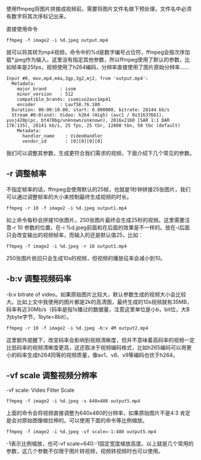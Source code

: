 使用ffmpeg将图片拼接成视频前，需要将图片文件名做下预处理，文件名中必须有数字将其次序标记出来。

直接使用命令
```
ffmpeg -f image2 -i %d.jpeg output.mp4 
```
就可以将其转为mp4视频，命令中的%d是数字编号占位符，ffmpeg会按次序加载*.jpeg作为输入。这里没有指定其他参数，所以ffmpeg使用了默认的参数，比如帧率是25fps，视频使用了h264编码，分辨率直接使用了图片原始分辨率……
```
Input #0, mov,mp4,m4a,3gp,3g2,mj2, from 'output.mp4':
  Metadata:
    major_brand     : isom
    minor_version   : 512
    compatible_brands: isomiso2avc1mp41
    encoder         : Lavf58.76.100
  Duration: 00:00:10.00, start: 0.000000, bitrate: 28144 kb/s
  Stream #0:0(und): Video: h264 (High) (avc1 / 0x31637661), yuvj420p(pc, bt470bg/unknown/unknown), 2816x2160 [SAR 1:1 DAR 176:135], 28141 kb/s, 25 fps, 25 tbr, 12800 tbn, 50 tbc (default)
    Metadata:
      handler_name    : VideoHandler
      vendor_id       : [0][0][0][0]
```
我们可以调整其参数，生成更符合我们需求的视频，下面介绍下几个常见的参数。

## -r 调整帧率
不指定帧率的话，ffmpeg会使用默认的25帧，也就是1秒钟拼接25张图片，我们可以通过调整帧率的大小来控制最终生成视频的时长。
```
ffmpeg -r 10 -f image2 -i %d.jpeg output1.mp4
```
如上命令每秒会拼接10张图片，250张图片最终会生成25秒的视频。这里需要注意-r 10 参数的位置，在-i %d.jpeg前面和在后面的效果是不一样的。放在-i后面只会改变输出的视频帧率，而输入的还是默认值25，比如：
```
ffmpeg -f image2 -i %d.jpeg -r 10 output1.mp4
```
250张图片依旧只会生成10s的视频，但视频的播放征率会减小到10。

## -b:v 调整视频码率
-b:v bitrate of video。如果原始图片比较大，默认参数生成的视频大小会比较大。比如上文中我使用的图片都是2k的高清图，最终生成的10s视频就有35MB，码率有近30Mb/s（码率是指1s播过的数据量，注意这里单位是小b，bit位，大B为byte字节，1byte=8bit）。
```
ffmpeg -r 10 -f image2 -i %d.jpeg -b:v 4M output2.mp4
```
这里额外提醒下，改变码率会影响到视频清晰度，但并不意味着高码率的视频一定比低码率的视频清晰度更高，这还取决于视频编码格式，比如h265编码可以用更小的码率生成h264同等的视频质量，像av1、v8、v9等编码也优于h264。

## -vf scale 调整视频分辨率
-vf scale: Video Filter Scale
```
ffmpeg -f image2 -i %d.jpeg -s 640x480 output5.mp4
```
上面的命令会将视频直接调整为640x480的分辨率，如果原始图片不是4:3 肯定是会对原始图像做拉伸的。可以使用下面的命令等比例缩放。
```
ffmpeg -f image2 -i %d.jpeg -vf scale=-1:480 output5.mp4 
```
-1表示比例缩放，也可-vf scale=640:-1固定宽度缩放高度。以上就是几个常用的参数，这几个参数不仅限于图片转视频，视频转视频时也可以使用。